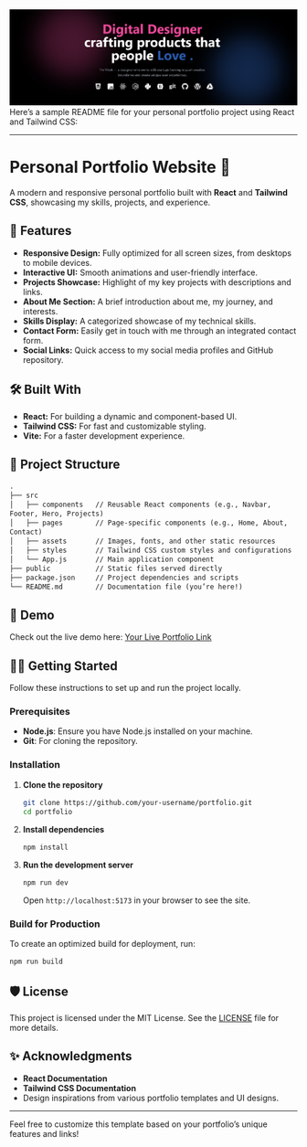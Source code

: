<img src="Image/preview.png">
Here’s a sample README file for your personal portfolio project using React and Tailwind CSS:

---

# Personal Portfolio Website 🌟  

A modern and responsive personal portfolio built with **React** and **Tailwind CSS**, showcasing my skills, projects, and experience.

## 🚀 Features  

- **Responsive Design:** Fully optimized for all screen sizes, from desktops to mobile devices.  
- **Interactive UI:** Smooth animations and user-friendly interface.  
- **Projects Showcase:** Highlight of my key projects with descriptions and links.  
- **About Me Section:** A brief introduction about me, my journey, and interests.  
- **Skills Display:** A categorized showcase of my technical skills.  
- **Contact Form:** Easily get in touch with me through an integrated contact form.  
- **Social Links:** Quick access to my social media profiles and GitHub repository.  

## 🛠️ Built With  

- **React:** For building a dynamic and component-based UI.  
- **Tailwind CSS:** For fast and customizable styling.  
- **Vite:** For a faster development experience.  

## 📂 Project Structure  

```plaintext
.
├── src
│   ├── components   // Reusable React components (e.g., Navbar, Footer, Hero, Projects)
│   ├── pages        // Page-specific components (e.g., Home, About, Contact)
│   ├── assets       // Images, fonts, and other static resources
│   ├── styles       // Tailwind CSS custom styles and configurations
│   └── App.js       // Main application component
├── public           // Static files served directly
├── package.json     // Project dependencies and scripts
└── README.md        // Documentation file (you’re here!)
```

## 📸 Demo  

Check out the live demo here: [Your Live Portfolio Link](#)  

## 🧑‍💻 Getting Started  

Follow these instructions to set up and run the project locally.  

### Prerequisites  

- **Node.js**: Ensure you have Node.js installed on your machine.  
- **Git**: For cloning the repository.  

### Installation  

1. **Clone the repository**  
   ```bash
   git clone https://github.com/your-username/portfolio.git
   cd portfolio
   ```  

2. **Install dependencies**  
   ```bash
   npm install
   ```  

3. **Run the development server**  
   ```bash
   npm run dev
   ```  
   Open `http://localhost:5173` in your browser to see the site.

### Build for Production  

To create an optimized build for deployment, run:  
```bash
npm run build
```  

## 🛡️ License  

This project is licensed under the MIT License. See the [LICENSE](LICENSE) file for more details.  

## ✨ Acknowledgments  

- **React Documentation**  
- **Tailwind CSS Documentation**  
- Design inspirations from various portfolio templates and UI designs.  

---

Feel free to customize this template based on your portfolio’s unique features and links!